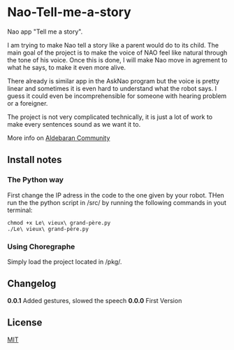 # Nao-Tell-me-a-story
Nao app "Tell me a story".

I am trying to make Nao tell a story like a parent would do to its child. The main goal of the project is to make the voice of NAO feel like natural through the tone of his voice. Once this is done, I will make Nao move in agrement to what he says, to make it even more alive.

There already is similar app in the AskNao program but the voice is pretty linear and sometimes it is even hard to understand what the robot says. I guess it could even be incomprehensible for someone with hearing problem or a foreigner.

The project is not very complicated technically, it is just a lot of work to make every sentences sound as we want it to.

More info on [Aldebaran Community](https://community.aldebaran.com/en/content/tell-me-story "Aldebaran Community")

## Install notes
### The Python way
First change the IP adress in the code to the one given by your robot.
THen run the the python script in /src/ by running the following commands in yout terminal: 
    
    chmod +x Le\ vieux\ grand-père.py
    ./Le\ vieux\ grand-père.py

### Using Choregraphe
Simply load the project located in /pkg/.

## Changelog
__0.0.1__
Added gestures, slowed the speech
__0.0.0__
First Version

## License
[MIT](LICENSE.md  "MIT")
